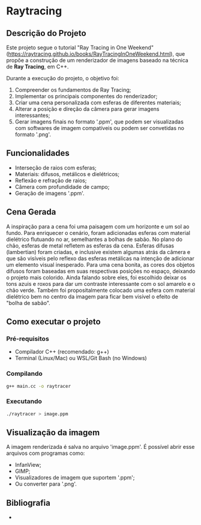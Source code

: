 # Raytracing

## Descrição do Projeto

Este projeto segue o tutorial "Ray Tracing in One Weekend" (https://raytracing.github.io/books/RayTracingInOneWeekend.html), que propõe a construção de um renderizador de imagens baseado na técnica de **Ray Tracing**, em C++.

Durante a execução do projeto, o objetivo foi:
1. Compreender os fundamentos de Ray Tracing;
2. Implementar os principais componentes do renderizador;
3. Criar uma cena personalizada com esferas de diferentes materiais;
4. Alterar a posição e direção da câmera para gerar imagens interessantes;
5. Gerar imagens finais no formato '.ppm', que podem ser visualizadas com softwares de imagem compatíveis ou podem ser convetidas no formato '.png'.

## Funcionalidades

- Interseção de raios com esferas;
- Materiais: difusos, metálicos e dielétricos;
- Reflexão e refração de raios;
- Câmera com profundidade de campo;
- Geração de imagens '.ppm'.

## Cena Gerada
A inspiração para a cena foi uma paisagem com um horizonte e um sol ao fundo. Para enriquecer o cenário, foram adicionadas esferas com material dielétrico flutuando no ar, semelhantes a bolhas de sabão. No plano do chão, esferas de metal refletem as esferas da cena. Esferas difusas (lambertian) foram criadas, e inclusive existem algumas atrás da câmera e que são visíveis pelo reflexo das esferas metálicas na intenção de adicionar um elemento visual inesperado. 
Para uma cena bonita, as cores dos objetos difusos foram baseadas em suas respectivas posições no espaço, deixando o projeto mais colorido. Ainda falando sobre eles, foi escolhido deixar os tons azuis e roxos para dar um contraste interessante com o sol amarelo e o chão verde. Também foi propositalmente colocado uma esfera com material dielétrico bem no centro da imagem para ficar bem visível o efeito de "bolha de sabão". 

## Como executar o projeto

### Pré-requisitos

- Compilador C++ (recomendado: g++)
- Terminal (Linux/Mac) ou WSL/Git Bash (no Windows)

### Compilando
```bash
g++ main.cc -o raytracer
```

### Executando
```bash
./raytracer > image.ppm
```

## Visualização da imagem
A imagem renderizada é salva no arquivo 'image.ppm'. É possível abrir esse arquivos com programas como:
- InfanView;
- GIMP;
- Visualizadores de imagem que suportem '.ppm';
- Ou converter para '.png'.

## Bibliografia
- 

